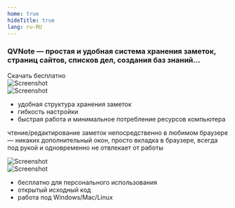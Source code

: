 ```yaml
---
home: true
hideTitle: true
lang: ru-RU
---
```


<div class="row mb-4 mb-md-5">
<div class="col-12 col-md-6 align-self-center order-2 order-md-1">
<h3><span class="text-success d-inline-block">QVNote</span> <span class="ml-1 mr-1">—</span> простая и удобная система хранения заметок, страниц сайтов, списков дел, создания баз знаний...</h3>
<div class="text-center">
<router-link to="/ru/download" class="btn btn-primary btn-sm mt-3">Скачать бесплатно <i class="fas fa-download ml-1"></i></router-link>
</div>
</div>
<div class="col-12 col-md-6 order-1 order-md-2">
<img src="/images/s1.png" class="shadow-lg mb-4" alt="Screenshot">
</div>
</div>

<div class="row mb-2 mb-md-5">
<div class="col-12 col-md-6">
<img src="/images/s2.png" class="shadow-lg mb-4" alt="Screenshot">
</div>
<div class="col-12 col-md-6 align-self-center">

* удобная структура хранения заметок
* гибкость настройки
* быстрая работа и минимальное потребление ресурсов компьютера

</div>
</div>

<div class="row mb-2 mb-md-5">
<div class="col-12 col-md-6 align-self-center order-2 order-md-1">

чтение/редактирование заметок непосредственно в любимом браузере <span class="ml-1 mr-1">—</span> никаких дополнительный окон, просто вкладка в браузере, всегда под рукой и одновременно не отвлекает  от работы

</div>
<div class="col-12 col-md-6 order-1 order-md-2">
<img src="/images/s3.png" class="shadow-lg mb-4" alt="Screenshot">
</div>
</div>

<div class="row">
<div class="col-12 col-md-6">
<img src="/images/s4.png" class="shadow-lg mb-4" alt="Screenshot">
</div>
<div class="col-12 col-md-6 align-self-center">

* бесплатно для персонального использования
* открытый исходный код
* работа под Windows/Mac/Linux

</div>
</div>

<div class="mt-2  mb-md-3"></div>







